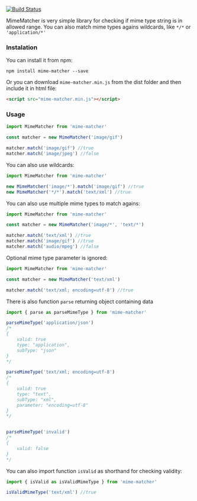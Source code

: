 [![Build Status](https://travis-ci.org/katlasik/mime-matcher.svg?branch=master)](https://travis-ci.org/katlasik/mime-matcher)

MimeMatcher is very simple library for checking if mime type string is in allowed range.
You can also match mime types agains wildcards, like `*/*` or `'application/*'`

### Instalation

You can install it from npm:

``npm install mime-matcher --save``

Or you can download `mime-matcher.min.js` from the dist folder and then include it in html file:

```html
<script src="mime-matcher.min.js"></script>
```

### Usage
````javascript
import MimeMatcher from 'mime-matcher'

const matcher = new MimeMatcher('image/gif')

matcher.match('image/gif') //true
matcher.match('image/jpeg') //false
````

You can also use wildcards:

````javascript
import MimeMatcher from 'mime-matcher'

new MimeMatcher('image/*').match('image/gif') //true
new MimeMatcher('*/*').match('text/xml') //true

````

You can also use multiple mime types to match agains:

````javascript
import MimeMatcher from 'mime-matcher'

const matcher = new MimeMatcher('image/*', 'text/*')

matcher.match('text/xml') //true
matcher.match('image/gif') //true
matcher.match('audio/mpeg') //false

````

Optional mime type parameter is ignored:

````javascript
import MimeMatcher from 'mime-matcher'

const matcher = new MimeMatcher('text/xml')

matcher.match('text/xml; encoding=utf-8') //true
````

There is also function `parse` returning object containing data

````javascript
import { parse as parseMimeType } from 'mime-matcher'

parseMimeType('application/json') 
/*
{
    valid: true
    type: "application",
    subType: "json"
}
*/

parseMimeType('text/xml; encoding=utf-8') 
/*
{
    valid: true
    type: "text",
    subType: "xml",
    parameter: "encoding=utf-8"
}
*/


parseMimeType('invalid') 
/*
{
    valid: false
}
*/

````

You can also import function `isValid` as shorthand for checking validity:

````javascript
import { isValid as isValidMimeType } from 'mime-matcher'

isValidMimeType('text/xml') //true

````


